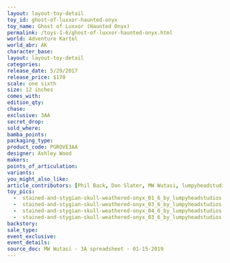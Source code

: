```yaml
---
layout: layout-toy-detail 
toy_id: ghost-of-luxxor-haunted-onyx
toy_name: Ghost of Luxxor (Haunted Onyx)
permalink: /toys-1-6/ghost-of-luxxor-haunted-onyx.html
world: Adventure Kartel
world_abr: AK
character_base: 
layout: layout-toy-detail
categories: 
release_date: 5/29/2017
release_price: $170 
scale: one sixth
size: 12 inches
comes_with: 
edition_qty: 
chase: 
exclusive: 3AA
secret_drop: 
sold_where: 
bamba_points: 
packaging_type: 
product_code: PGROVE3AA
designer: Ashley Wood
makers: 
points_of_articulation: 
variants: 
you_might_also_like: 
article_contributors: [Phil Back, Don Slater, MW Wutasi, lumpyheadstudios]
toy_pics: 
  -  stained-and-stygian-skull-weathered-onyx_01_6_by_lumpyheadstudios.jpg
  -  stained-and-stygian-skull-weathered-onyx_03_6_by_lumpyheadstudios.jpg
  -  stained-and-stygian-skull-weathered-onyx_04_6_by_lumpyheadstudios.jpg
  -  stained-and-stygian-skull-weathered-onyx_03_6_by_lumpyheadstudios.jpg
backstory: 
sale_type: 
event_exclusive: 
event_details: 
source_doc: MW Wutasi - 3A spreadsheet - 01-15-2019
---
```


